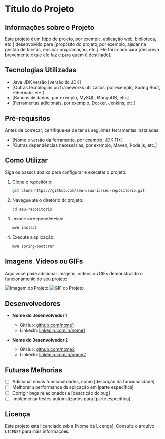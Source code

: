 # Título do Projeto

## Informações sobre o Projeto

Este projeto é um [tipo de projeto, por exemplo, aplicação web, biblioteca, etc.] desenvolvido para [propósito do projeto, por exemplo, ajudar na gestão de tarefas, ensinar programação, etc.]. Ele foi criado para [descreva brevemente o que ele faz e para quem é destinado].

## Tecnologias Utilizadas

- Java JDK versão [versão do JDK]
- [Outras tecnologias ou frameworks utilizados, por exemplo, Spring Boot, Hibernate, etc.]
- [Bancos de dados, por exemplo, MySQL, MongoDB, etc.]
- [Ferramentas adicionais, por exemplo, Docker, Jenkins, etc.]

## Pré-requisitos

Antes de começar, certifique-se de ter as seguintes ferramentas instaladas:

- [Nome e versão da ferramenta, por exemplo, JDK 11+]
- [Outras dependências necessárias, por exemplo, Maven, Node.js, etc.]

## Como Utilizar

Siga os passos abaixo para configurar e executar o projeto:

1. Clone o repositório:
    ```bash
    git clone https://github.com/seu-usuario/seu-repositorio.git
    ```
2. Navegue até o diretório do projeto:
    ```bash
    cd seu-repositorio
    ```
3. Instale as dependências:
    ```bash
    mvn install
    ```
4. Execute a aplicação:
    ```bash
    mvn spring-boot:run
    ```

## Imagens, Vídeos ou GIFs

Aqui você pode adicionar imagens, vídeos ou GIFs demonstrando o funcionamento do seu projeto:

![Imagem do Projeto](link-para-imagem)
![GIF do Projeto](link-para-gif)

## Desenvolvedores

- **Nome do Desenvolvedor 1**
    - GitHub: [github.com/nome1](https://github.com/nome1)
    - LinkedIn: [linkedin.com/in/nome1](https://linkedin.com/in/nome1)

- **Nome do Desenvolvedor 2**
    - GitHub: [github.com/nome2](https://github.com/nome2)
    - LinkedIn: [linkedin.com/in/nome2](https://linkedin.com/in/nome2)

## Futuras Melhorias

- [ ] Adicionar novas funcionalidades, como [descrição da funcionalidade]
- [ ] Melhorar a performance da aplicação em [parte específica]
- [ ] Corrigir bugs relacionados a [descrição do bug]
- [ ] Implementar testes automatizados para [parte específica]

## Licença

Este projeto está licenciado sob a [Nome da Licença]. Consulte o arquivo `LICENSE` para mais informações.


